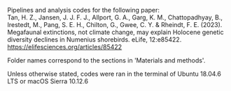 
Pipelines and analysis codes for the following paper: <br>
Tan, H. Z., Jansen, J. J. F. J., Allport, G. A., Garg, K. M., Chattopadhyay, B., Irestedt, M., Pang, S. E. H., Chilton, G., Gwee, C. Y. & Rheindt, F. E. (2023). Megafaunal extinctions, not climate change, may explain Holocene genetic diversity declines in Numenius shorebirds. eLife, 12:e85422. https://elifesciences.org/articles/85422

Folder names correspond to the sections in 'Materials and methods'.

Unless otherwise stated, codes were ran in the terminal of Ubuntu 18.04.6 LTS or macOS Sierra 10.12.6
